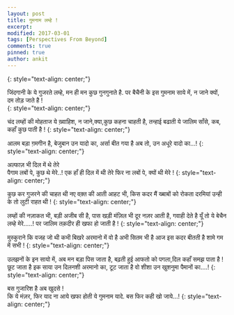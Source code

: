 ```yaml
---
layout: post
title: गुमनाम लम्हे !
excerpt: 
modified: 2017-03-01
tags: [Perspectives From Beyond]
comments: true
pinned: true
author: ankit
---
```

{: style="text-align: center;"}


जिंदगानी के ये गुजरते लम्हे,
मन ही मन कुछ गुनगुनाते है.
पर बैचैनी के इस गुमनाम साये में, 
न जाने क्यों, दम तोड़ जाते है !  
{: style="text-align: center;"}

चंद लम्हों की मोहताज ये ख़्वाहिश,
न जाने,क्या,कुछ कहना चाहती है,
तन्हाई बढाती ये जालिम साँसे,
कब, कहाँ कुछ पाती है !
{: style="text-align: center;"}

आलम बड़ा ग़मगीन है,
बेजुबान उन यादो का,
अर्सा बीत गया है अब तो,
उन अधूरे वादो का…!
{: style="text-align: center;"}

अल्फाज़ भी दिल में थे तेरे   
पैगाम लबों पे, कुछ थे मेरे..! 
एक हाँ ही दिल में थी तेरे
फिर ना लबों पे, क्यों थी मेरे ! 
{: style="text-align: center;"}

कुछ कर गुजरने की चाहत थी 
नए वक़्त की आती आहट भी,
किस कदर मैं ख्बाबों को रोकता
दरमियां उन्ही के तो लुटी राहत थी !
{: style="text-align: center;"}

लम्हों की नज़ाकत भी, बड़ी अजीब सी है,
पास खड़ी मंज़िल भी दूर नज़र आती है,
गवाही देते है यूँ तो ये बेचैन लम्हे मेरे.....!
पर जालिम तक़दीर ही खफा हो जाती है !
{: style="text-align: center;"}

मुस्कुराने कि वजह जो थी कभी 
बिखरे अरमानो में वो है अभी 
सितम भी है आज इस कदर 
बीतती है शामे गम में सभी !
{: style="text-align: center;"}

उलझनों के इन सायो में, अब मन बड़ा पिस जाता है,
बढ़ती हुई आफतो को पगला,दिल कहाँ समझ पाता है  !
छूट जाता है इक साया उन दिलनशी अरमानो का,
टूट जाता है वो शीशा उन खुशनुमा पैमानों का….!
{: style="text-align: center;"}

बस गुजारिश है अब खुदसे !	
कि ये मंज़र, फिर याद ना आये 
खफा होती ये गुमनाम यादे.
बस फिर कही खो जाये…!
{: style="text-align: center;"}

